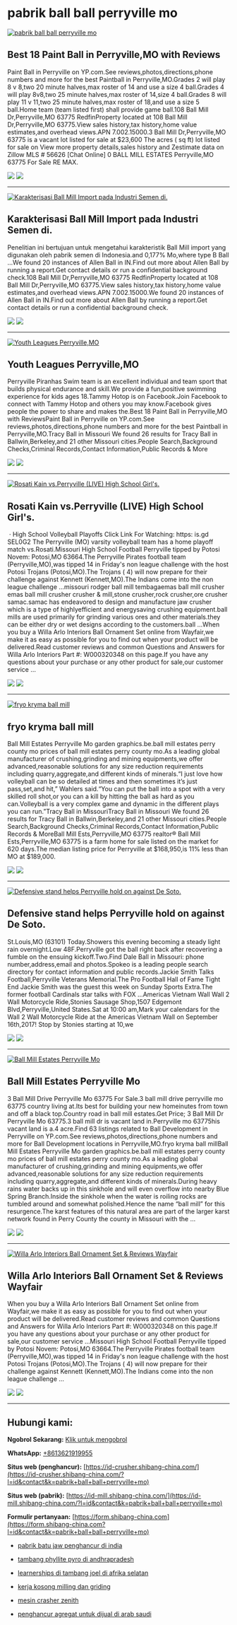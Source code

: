 # pabrik ball ball perryville mo

<a href="https://swt.shibang-china.com/?l=id&img&k=pabrik+ball+ball+perryville+mo" target="_blank">![pabrik ball ball perryville mo](http://static.shibang-china.com/all-800x300/1218.jpg)</a>

## Best 18 Paint Ball in Perryville,MO with Reviews
Paint Ball in Perryville on YP.com.See reviews,photos,directions,phone numbers and more for the best Paintball in Perryville,MO.Grades 2 will play 8 v 8,two 20 minute halves,max roster of 14 and use a size 4 ball.Grades 4 will play 8v8,two 25 minute halves,max roster of 14,size 4 ball.Grades 8 will play 11 v 11,two 25 minute halves,max roster of 18,and use a size 5 ball.Home team (team listed first) shall provide game ball.108 Ball Mill Dr,Perryville,MO 63775 RedfinProperty located at 108 Ball Mill Dr,Perryville,MO 63775.View sales history,tax history,home value estimates,and overhead views.APN 7.002.15000.3 Ball Mill Dr,Perryville,MO 63775 is a vacant lot listed for sale at $23,600 The acres ( sq ft) lot listed for sale on View more property details,sales history and Zestimate data on Zillow MLS # 56626 [Chat Online] 0 BALL MILL ESTATES Perryville,MO 63775 For Sale RE MAX.


<a href="https://whatsapp.shibangsoft.com/WhatsApp.php" target="_blank" title="WhatsApp">![](http://static.shibang-china.com/icon/whatsapp.png)</a> <a href="https://swt.shibang-china.com/?l=id&icon&k=pabrik+ball+ball+perryville+mo" target="_blank">![](http://static.shibang-china.com/icon/chat-id.png)</a>

---

<a href="https://swt.shibang-china.com/?l=id&img&k=pabrik+ball+ball+perryville+mo" target="_blank">![Karakterisasi Ball Mill Import pada Industri Semen di.](http://static.shibang-china.com/all-800x300/663.jpg)</a>

## Karakterisasi Ball Mill Import pada Industri Semen di.
Penelitian ini bertujuan untuk mengetahui karakteristik Ball Mill import yang digunakan oleh pabrik semen di Indonesia.and 0,177% Mo,where type B Ball …We found 20 instances of Allen Ball in IN.Find out more about Allen Ball by running a report.Get contact details or run a confidential background check.108 Ball Mill Dr,Perryville,MO 63775 RedfinProperty located at 108 Ball Mill Dr,Perryville,MO 63775.View sales history,tax history,home value estimates,and overhead views.APN 7.002.15000.We found 20 instances of Allen Ball in IN.Find out more about Allen Ball by running a report.Get contact details or run a confidential background check.


<a href="https://whatsapp.shibangsoft.com/WhatsApp.php" target="_blank" title="WhatsApp">![](http://static.shibang-china.com/icon/whatsapp.png)</a> <a href="https://swt.shibang-china.com/?l=id&icon&k=pabrik+ball+ball+perryville+mo" target="_blank">![](http://static.shibang-china.com/icon/chat-id.png)</a>

---

<a href="https://swt.shibang-china.com/?l=id&img&k=pabrik+ball+ball+perryville+mo" target="_blank">![Youth Leagues Perryville,MO](http://static.shibang-china.com/all-800x300/1134.jpg)</a>

## Youth Leagues Perryville,MO
Perryville Piranhas Swim team is an excellent individual and team sport that builds physical endurance and skill.We provide a fun,positive swimming experience for kids ages 18.Tammy Hotop is on Facebook.Join Facebook to connect with Tammy Hotop and others you may know.Facebook gives people the power to share and makes the.Best 18 Paint Ball in Perryville,MO with ReviewsPaint Ball in Perryville on YP.com.See reviews,photos,directions,phone numbers and more for the best Paintball in Perryville,MO.Tracy Ball in Missouri We found 26 results for Tracy Ball in Ballwin,Berkeley,and 21 other Missouri cities.People Search,Background Checks,Criminal Records,Contact Information,Public Records &amp; More


<a href="https://whatsapp.shibangsoft.com/WhatsApp.php" target="_blank" title="WhatsApp">![](http://static.shibang-china.com/icon/whatsapp.png)</a> <a href="https://swt.shibang-china.com/?l=id&icon&k=pabrik+ball+ball+perryville+mo" target="_blank">![](http://static.shibang-china.com/icon/chat-id.png)</a>

---

<a href="https://swt.shibang-china.com/?l=id&img&k=pabrik+ball+ball+perryville+mo" target="_blank">![Rosati Kain vs.Perryville (LIVE) High School Girl's.](http://static.shibang-china.com/all-800x300/718.jpg)</a>

## Rosati Kain vs.Perryville (LIVE) High School Girl's.
&nbsp;&#0183;&#32;High School Volleyball Playoffs Click Link For Watching: https: is.gd SEL0G2 The Perryville (MO) varsity volleyball team has a home playoff match vs.Rosati.Missouri High School Football Perryville tipped by Potosi Novem: Potosi,MO 63664.The Perryville Pirates football team (Perryville,MO),was tipped 14 in Friday's non league challenge with the host Potosi Trojans (Potosi,MO).The Trojans ( 4) will now prepare for their challenge against Kennett (Kennett,MO).The Indians come into the non league challenge …missouri rodger ball mill tembagaemas ball mill crusher emas ball mill crusher crusher &amp; mill,stone crusher,rock crusher,ore crusher samac.samac has endeavored to design and manufacture jaw crusher which is a type of highlyefficient and energysaving crushing equipment.ball mills are used primarily for grinding various ores and other materials.they can be either dry or wet designs according to the customers.ball …When you buy a Willa Arlo Interiors Ball Ornament Set online from Wayfair,we make it as easy as possible for you to find out when your product will be delivered.Read customer reviews and common Questions and Answers for Willa Arlo Interiors Part #: W000320348 on this page.If you have any questions about your purchase or any other product for sale,our customer service …


<a href="https://whatsapp.shibangsoft.com/WhatsApp.php" target="_blank" title="WhatsApp">![](http://static.shibang-china.com/icon/whatsapp.png)</a> <a href="https://swt.shibang-china.com/?l=id&icon&k=pabrik+ball+ball+perryville+mo" target="_blank">![](http://static.shibang-china.com/icon/chat-id.png)</a>

---

<a href="https://swt.shibang-china.com/?l=id&img&k=pabrik+ball+ball+perryville+mo" target="_blank">![fryo kryma ball mill](http://static.shibang-china.com/all-800x300/1459.jpg)</a>

## fryo kryma ball mill
Ball Mill Estates Perryville Mo garden graphics.be.ball mill estates perry county mo prices of ball mill estates perry county mo.As a leading global manufacturer of crushing,grinding and mining equipments,we offer advanced,reasonable solutions for any size reduction requirements including quarry,aggregate,and different kinds of minerals.“I just love how volleyball can be so detailed at times and then sometimes it’s just pass,set,and hit,” Wahlers said.“You can put the ball into a spot with a very skilled roll shot,or you can a kill by hitting the ball as hard as you can.Volleyball is a very complex game and dynamic in the different plays you can run.”Tracy Ball in MissouriTracy Ball in Missouri We found 26 results for Tracy Ball in Ballwin,Berkeley,and 21 other Missouri cities.People Search,Background Checks,Criminal Records,Contact Information,Public Records &amp; MoreBall Mill Ests,Perryville,MO 63775 realtor&#174; Ball Mill Ests,Perryville,MO 63775 is a farm home for sale listed on the market for 620 days.The median listing price for Perryville at $168,950,is 11% less than MO at $189,000.


<a href="https://whatsapp.shibangsoft.com/WhatsApp.php" target="_blank" title="WhatsApp">![](http://static.shibang-china.com/icon/whatsapp.png)</a> <a href="https://swt.shibang-china.com/?l=id&icon&k=pabrik+ball+ball+perryville+mo" target="_blank">![](http://static.shibang-china.com/icon/chat-id.png)</a>

---

<a href="https://swt.shibang-china.com/?l=id&img&k=pabrik+ball+ball+perryville+mo" target="_blank">![Defensive stand helps Perryville hold on against De Soto.](http://static.shibang-china.com/all-800x300/765.jpg)</a>

## Defensive stand helps Perryville hold on against De Soto.
St.Louis,MO (63101) Today.Showers this evening becoming a steady light rain overnight.Low 48F.Perryville got the ball right back after recovering a fumble on the ensuing kickoff.Two.Find Dale Ball in Missouri: phone number,address,email and photos.Spokeo is a leading people search directory for contact information and public records.Jackie Smith Talks Football,Perryville Veterans Memorial.The Pro Football Hall of Fame Tight End Jackie Smith was the guest this week on Sunday Sports Extra.The former football Cardinals star talks with FOX …Americas Vietnam Wall Wall 2 Wall Motorcycle Ride,Stonies Sausage Shop,1507 Edgemont Blvd,Perryville,United States.Sat at 10:00 am,Mark your calendars for the Wall 2 Wall Motorcycle Ride at the Americas Vietnam Wall on September 16th,2017! Stop by Stonies starting at 10,we


<a href="https://whatsapp.shibangsoft.com/WhatsApp.php" target="_blank" title="WhatsApp">![](http://static.shibang-china.com/icon/whatsapp.png)</a> <a href="https://swt.shibang-china.com/?l=id&icon&k=pabrik+ball+ball+perryville+mo" target="_blank">![](http://static.shibang-china.com/icon/chat-id.png)</a>

---

<a href="https://swt.shibang-china.com/?l=id&img&k=pabrik+ball+ball+perryville+mo" target="_blank">![Ball Mill Estates Perryville Mo](http://static.shibang-china.com/all-800x300/1172.jpg)</a>

## Ball Mill Estates Perryville Mo
3 Ball Mill Drive Perryville Mo 63775 For Sale.3 ball mill drive perryville mo 63775 country living at.Its best for building your new homeinutes from town and off a black top.Country road in ball mill estates.Get Price; 3 Ball Mill Dr Perryville Mo 63775.3 ball mill dr is vacant land in.Perryville mo 63775his vacant land is a.4 acre.Find 63 listings related to Ball Development in Perryville on YP.com.See reviews,photos,directions,phone numbers and more for Ball Development locations in Perryville,MO.fryo kryma ball millBall Mill Estates Perryville Mo garden graphics.be.ball mill estates perry county mo prices of ball mill estates perry county mo.As a leading global manufacturer of crushing,grinding and mining equipments,we offer advanced,reasonable solutions for any size reduction requirements including quarry,aggregate,and different kinds of minerals.During heavy rains water backs up in this sinkhole and will even overflow into nearby Blue Spring Branch.Inside the sinkhole when the water is roiling rocks are tumbled around and somewhat polished.Hence the name “ball mill” for this resurgence.The karst features of this natural area are part of the larger karst network found in Perry County the county in Missouri with the …


<a href="https://whatsapp.shibangsoft.com/WhatsApp.php" target="_blank" title="WhatsApp">![](http://static.shibang-china.com/icon/whatsapp.png)</a> <a href="https://swt.shibang-china.com/?l=id&icon&k=pabrik+ball+ball+perryville+mo" target="_blank">![](http://static.shibang-china.com/icon/chat-id.png)</a>

---

<a href="https://swt.shibang-china.com/?l=id&img&k=pabrik+ball+ball+perryville+mo" target="_blank">![Willa Arlo Interiors Ball Ornament Set &amp; Reviews Wayfair](http://static.shibang-china.com/all-800x300/1119.jpg)</a>

## Willa Arlo Interiors Ball Ornament Set &amp; Reviews Wayfair
When you buy a Willa Arlo Interiors Ball Ornament Set online from Wayfair,we make it as easy as possible for you to find out when your product will be delivered.Read customer reviews and common Questions and Answers for Willa Arlo Interiors Part #: W000320348 on this page.If you have any questions about your purchase or any other product for sale,our customer service …Missouri High School Football Perryville tipped by Potosi Novem: Potosi,MO 63664.The Perryville Pirates football team (Perryville,MO),was tipped 14 in Friday's non league challenge with the host Potosi Trojans (Potosi,MO).The Trojans ( 4) will now prepare for their challenge against Kennett (Kennett,MO).The Indians come into the non league challenge …

<a href="https://whatsapp.shibangsoft.com/WhatsApp.php" target="_blank" title="WhatsApp">![](http://static.shibang-china.com/icon/whatsapp.png)</a> <a href="https://swt.shibang-china.com/?l=id&icon&k=pabrik+ball+ball+perryville+mo" target="_blank">![](http://static.shibang-china.com/icon/chat-id.png)</a>

---
## Hubungi kami:

**Ngobrol Sekarang:** [Klik untuk mengobrol](https://swt.shibang-china.com?l=id&contact&k=pabrik+ball+ball+perryville+mo)

**WhatsApp:**  [+8613621919955](https://whatsapp.shibangsoft.com/WhatsApp.php)

**Situs web (penghancur):** [https://id-crusher.shibang-china.com/](https://id-crusher.shibang-china.com/?l=id&contact&k=pabrik+ball+ball+perryville+mo)

**Situs web (pabrik):** [https://id-mill.shibang-china.com/](https://id-mill.shibang-china.com/?l=id&contact&k=pabrik+ball+ball+perryville+mo)

**Formulir pertanyaan:** [https://form.shibang-china.com](https://form.shibang-china.com?l=id&contact&k=pabrik+ball+ball+perryville+mo)

* [pabrik batu jaw penghancur di india](../45/pabrik%20batu%20jaw%20penghancur%20di%20india.md)

* [tambang phyllite pyro di andhrapradesh](../41/tambang%20phyllite%20pyro%20di%20andhrapradesh.md)

* [learnerships di tambang joel di afrika selatan](../43/learnerships%20di%20tambang%20joel%20di%20afrika%20selatan.md)

* [kerja kosong milling dan griding](../42/kerja%20kosong%20milling%20dan%20griding.md)

* [mesin crasher zenith](../47/mesin%20crasher%20zenith.md)

* [penghancur agregat untuk dijual di arab saudi](../43/penghancur%20agregat%20untuk%20dijual%20di%20arab%20saudi.md)